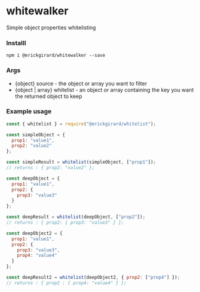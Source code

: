 # whitewalker

Simple object properties whitelisting

### Installl

`npm i @erickgirard/whitewalker --save`

### Args

* {object} source - the object or array you want to filter
* {object | array} whitelist - an object or array containing the key you want the returned object to keep

### Example usage

```javascript
const { whitelist } = require("@erickgirard/whitelist");

const simpleObject = {
  prop1: "value1",
  prop2: "value2"
};

const simpleResult = whitelist(simpleObject, ["prop1"]);
// returns : { prop2: "value2" };

const deepObject = {
  prop1: "value1",
  prop2: {
    prop3: "value3"
  }
};

const deepResult = whitelist(deepObject, ["prop2"]);
// returns : { prop2: { prop3: "value3" } };

const deepObject2 = {
  prop1: "value1",
  prop2: {
    prop3: "value3",
    prop4: "value4"
  }
};

const deepResult2 = whitelist(deepObject2, { prop2: ["prop4"] });
// returns : { prop2 : { prop4: "value4" } };
```
